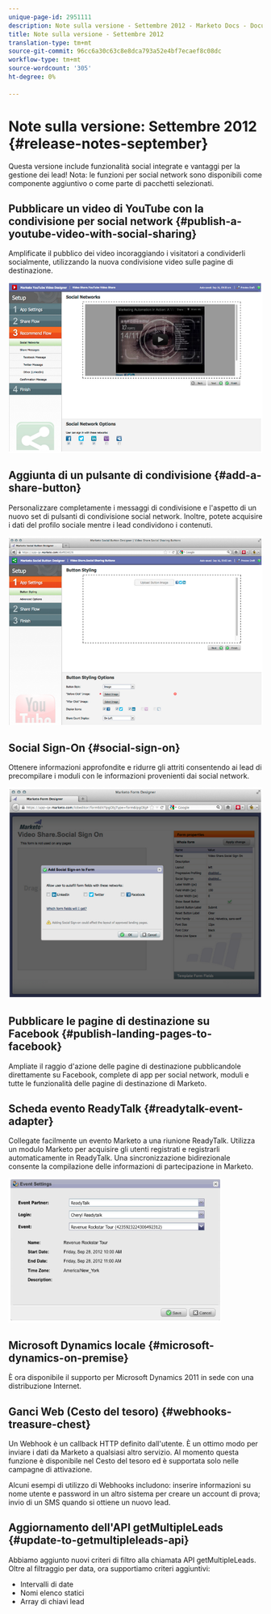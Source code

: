 ```yaml
---
unique-page-id: 2951111
description: Note sulla versione - Settembre 2012 - Marketo Docs - Documentazione prodotto
title: Note sulla versione - Settembre 2012
translation-type: tm+mt
source-git-commit: 96cc6a30c63c8e8dca793a52e4bf7ecaef8c08dc
workflow-type: tm+mt
source-wordcount: '305'
ht-degree: 0%

---
```



# Note sulla versione: Settembre 2012 {#release-notes-september}

Questa versione include funzionalità social integrate e vantaggi per la gestione dei lead! Nota: le funzioni per social network sono disponibili come componente aggiuntivo o come parte di pacchetti selezionati.

## Pubblicare un video di YouTube con la condivisione per social network {#publish-a-youtube-video-with-social-sharing}

Amplificate il pubblico dei video incoraggiando i visitatori a condividerli socialmente, utilizzando la nuova condivisione video sulle pagine di destinazione.

![](assets/image2014-9-23-10-3a39-3a21.png)

## Aggiunta di un pulsante di condivisione {#add-a-share-button}

Personalizzare completamente i messaggi di condivisione e l&#39;aspetto di un nuovo set di pulsanti di condivisione social network. Inoltre, potete acquisire i dati del profilo sociale mentre i lead condividono i contenuti.

![](assets/image2014-9-23-10-3a39-3a46.png)

## Social Sign-On {#social-sign-on}

Ottenere informazioni approfondite e ridurre gli attriti consentendo ai lead di precompilare i moduli con le informazioni provenienti dai social network.

![](assets/image2014-9-23-10-3a40-3a2.png)

## Pubblicare le pagine di destinazione su Facebook {#publish-landing-pages-to-facebook}

Ampliate il raggio d&#39;azione delle pagine di destinazione pubblicandole direttamente su Facebook, complete di app per social network, moduli e tutte le funzionalità delle pagine di destinazione di Marketo.

## Scheda evento ReadyTalk {#readytalk-event-adapter}

Collegate facilmente un evento Marketo a una riunione ReadyTalk. Utilizza un modulo Marketo per acquisire gli utenti registrati e registrarli automaticamente in ReadyTalk. Una sincronizzazione bidirezionale consente la compilazione delle informazioni di partecipazione in Marketo.

![](assets/image2014-9-23-10-3a40-3a16.png)

## Microsoft Dynamics locale {#microsoft-dynamics-on-premise}

È ora disponibile il supporto per Microsoft Dynamics 2011 in sede con una distribuzione Internet.

## Ganci Web (Cesto del tesoro) {#webhooks-treasure-chest}

Un Webhook è un callback HTTP definito dall&#39;utente. È un ottimo modo per inviare i dati da Marketo a qualsiasi altro servizio. Al momento questa funzione è disponibile nel Cesto del tesoro ed è supportata solo nelle campagne di attivazione.

Alcuni esempi di utilizzo di Webhooks includono: inserire informazioni su nome utente e password in un altro sistema per creare un account di prova; invio di un SMS quando si ottiene un nuovo lead.

## Aggiornamento dell&#39;API getMultipleLeads {#update-to-getmultipleleads-api}

Abbiamo aggiunto nuovi criteri di filtro alla chiamata API getMultipleLeads. Oltre al filtraggio per data, ora supportiamo criteri aggiuntivi:

* Intervalli di date
* Nomi elenco statici
* Array di chiavi lead

